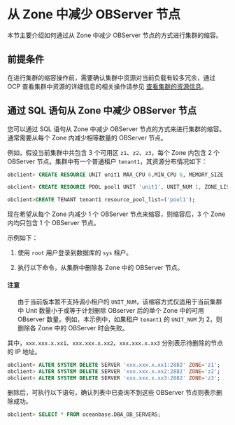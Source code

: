 # 从 Zone 中减少 OBServer 节点

本节主要介绍如何通过从 Zone 中减少 OBServer 节点的方式进行集群的缩容。

## 前提条件

在进行集群的缩容操作前，需要确认集群中资源对当前负载有较多冗余，通过 OCP 查看集群中资源的详细信息的相关操作请参见 [查看集群的资源信息](../../../../2.basic-database-management/1.manage-clusters/10.view-the-resource-information-of-a-cluster.md)。

## 通过 SQL 语句从 Zone 中减少 OBServer 节点

您可以通过 SQL 语句从 Zone 中减少 OBServer 节点的方式来进行集群的缩容。通常需要从每个 Zone 内减少相等数量的 OBServer 节点。

例如，假设当前集群中共包含 3 个可用区 `z1`、`z2`、`z3`，每个 Zone 内包含 2 个 OBServer 节点。集群中有一个普通租户 `tenant1`，其资源分布情况如下：

```sql
obclient> CREATE RESOURCE UNIT unit1 MAX_CPU 6,MIN_CPU 6, MEMORY_SIZE '36G', MAX_IOPS 1024, MIN_IOPS 1024, IOPS_WEIGHT=0, LOG_DISK_SIZE = '2G';

obclient> CREATE RESOURCE POOL pool1 UNIT 'unit1', UNIT_NUM 1, ZONE_LIST ('z1','z2','z3');

obclient>CREATE TENANT tenant1 resource_pool_list=('pool1');
```

现在希望从每个 Zone 内减少 1 个 OBServer 节点来缩容，则缩容后，3 个 Zone 内均只包含 1 个 OBServer 节点。

示例如下：

1. 使用 `root` 用户登录到数据库的 `sys` 租户。

2. 执行以下命令，从集群中删除各 Zone 中的 OBServer 节点。

  <main id="notice" type='notice'>
    <h4>注意</h4>
    <ul>
    <p>由于当前版本暂不支持调小租户的 <code>UNIT_NUM</code>，该缩容方式仅适用于当前集群中 Unit 数量小于或等于计划删除 OBserver 后的单个 Zone 中的可用 OBserver 数量。例如，本示例中，如果租户 <code>tenant1</code> 的 <code>UNIT_NUM</code> 为 2，则删除各 Zone 中的 OBServer 时会失败。</p>
  </main>

   其中，`xxx.xxx.x.xx1`、`xxx.xxx.x.xx2`、`xxx.xxx.x.xx3` 分别表示待删除的节点的 IP 地址。

   ```sql
   obclient> ALTER SYSTEM DELETE SERVER 'xxx.xxx.x.xx1:2882' ZONE='z1';
   obclient> ALTER SYSTEM DELETE SERVER 'xxx.xxx.x.xx2:2882' ZONE='z2';
   obclient> ALTER SYSTEM DELETE SERVER 'xxx.xxx.x.xx3:2882' ZONE='z3';
   ```

   删除后，可执行以下语句，确认列表中已查询不到这些 OBServer 节点则表示删除成功。

   ```sql
   obclient> SELECT * FROM oceanbase.DBA_OB_SERVERS;
   ```
